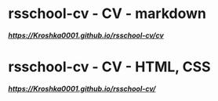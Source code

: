 # rsschool-cv - CV - markdown

___https://Kroshka0001.github.io/rsschool-cv/cv___

# rsschool-cv - CV - HTML, CSS
___https://Kroshka0001.github.io/rsschool-cv/___
